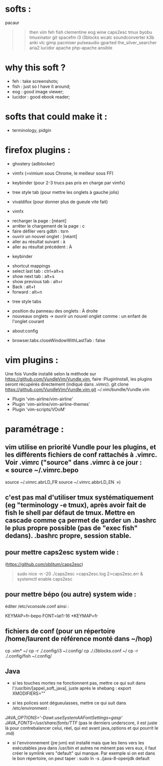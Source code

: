 # softs :
pacaur
>> then
vim feh fish clementine eog wine caps2esc tmux byobu tmuxinator git spacefm i3 i3blocks wcalc soundconverter k3b anki vlc gimp pacmixer pulseaudio gparted the_silver_searcher aria2 lucidor apache php-apache ansible

# why this soft ?
* feh : take screenshots;
* fish : just so I have it around;
* eog : good image viewer;
* lucidor : good ebook reader; 

# softs that could make it :
* terminology, pidgin

# firefox plugins :
* ghostery (adblocker)
* vimfx (=vimium sous Chrome, le meilleur sous FF)
* keybinder (pour 2-3 trucs pas pris en charge par vimfx)
* tree style tab (pour mettre les onglets à gauche jolis)
* vivaldifox (pour donner plus de gueule vite fait)

* vimfx
- recharger la page : [néant]
- arrêter le chargement de la page : c
- faire défiler vers gdbh : tsrn
- ouvrir un nouvel onglet : [néant]
- aller au résultat suivant : à
- aller au résultat précédent : À

* keybinder
- shortcut mappings
- select last tab : ctrl+alt+s
- show next tab : alt+s
- show previous tab : alt+r
- Back : alt+t
- forward : alt+n

* tree style tabs
- position du panneau des onglets : À droite
- nouveaux onglets -> ouvrir un nouvel onglet comme : un enfant de l'onglet courant

* about:config
- browser.tabs.closeWindowWithLastTab : false

# vim plugins :
Une fois Vundle installé selon la méthode sur https://github.com/VundleVim/Vundle.vim, faire :PluginInstall, les plugins seront récupérés directement (indiqué dans .vimrc).
git clone https://github.com/VundleVim/Vundle.vim.git ~/.vim/bundle/Vundle.vim
* Plugin 'vim-airline/vim-airline'
* Plugin 'vim-airline/vim-airline-themes'
* Plugin 'vim-scripts/VOoM'

# paramétrage :
## vim utilise en priorité Vundle pour les plugins, et les différents fichiers de conf rattachés à .vimrc. Voir .vimrc ("source" dans .vimrc à ce jour : « source ~/.vimrc.bepo
source ~/.vimrc.abrLD_FR
source ~/.vimrc.abbrLD_EN
 »)

## c'est pas mal d'utiliser tmux systématiquement (eg "terminology -e tmux), après avoir fait de fish le shell par défaut de tmux. Mettre en cascade comme ça permet de garder un .bashrc le plus propre possible (pas de "exec fish" dedans). .bashrc propre, session stable.

## pour mettre caps2esc system wide :
(https://github.com/oblitum/caps2esc)
> sudo nice -n -20 ./caps2esc >caps2esc.log 2>caps2esc.err &
systemctl enable caps2esc

## pour mettre bépo (ou autre) system wide :
éditer /etc/vconsole.conf ainsi :

KEYMAP=fr-bepo
FONT=lat1-16
*KEYMAP=fr

## fichiers de conf (pour un répertoire /home/laurent de référence monté dans ~/hop)

cp .vim* ~/
cp -r ./.config/i3 ~/.config/
cp ./.i3blocks.conf ~/
cp -r ./.config/fish ~/.config/

## Java
* si les touches mortes ne fonctionnent pas, mettre ce qui suit dans l'/usr/bin/[appel_soft_java],
  juste après le shebang :
export XMODIFIERS=""

* si les polices sont dégueulasses, mettre ce qui suit dans /etc/environment :

_JAVA_OPTIONS='-Dawt.useSystemAAFontSettings=gasp'
JAVA_FONTS=/usr/share/fonts/TTF_ (pas le derniers underscore, il est juste là pour contrebalancer
celui, réel, qui est avant java_options et qui pourrit le .md)


* si l'environnement (jre jvm) est installé mais que les liens vers les exécutables java dans
  /usr/bin et autres ne mènent pas vers eux, il faut créer le symlink vers "default" qui manque. Par
  exemple si on est dans le bon répertoire, on peut taper :
  sudo ln -s ./java-8-openjdk default 

